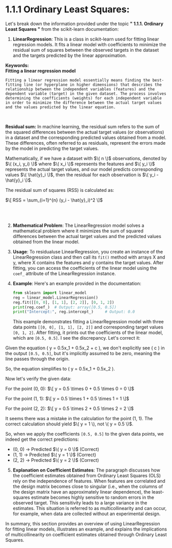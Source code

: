 
# 1.1.1 Ordinary Least Squares:

Let's break down the information provided under the topic **" 1.1.1. Ordinary Least Squares "** from the scikit-learn documentation:

1. **LinearRegression**: This is a class in scikit-learn used for fitting linear regression models. It fits a linear model with coefficients to minimize the residual sum of squares between the observed targets in the dataset and the targets predicted by the linear approximation.

**Keywords:** <br>
**Fitting a linear regression model** <br>

```text
Fitting a linear regression model essentially means finding the best-fitting line (or hyperplane in higher dimensions) that describes the relationship between the independent variables (features) and the dependent variable (target) in the given dataset. The process involves determining the coefficients (weights) for each independent variable in order to minimize the difference between the actual target values and the values predicted by the linear equation.
```
<br>

**Residual sum:**
In machine learning, the residual sum refers to the sum of the squared differences between the actual target values (or observations) in a dataset and the corresponding predicted values obtained from a model. These differences, often referred to as residuals, represent the errors made by the model in predicting the target values.

Mathematically, if we have a dataset with $\( n \)$ observations, denoted by $\( (x_i, y_i) \)$ where $\( x_i \)$ represents the features and $\( y_i \)$ represents the actual target values, and our model predicts corresponding values $\( \hat{y}_i \)$, then the residual for each observation is $\( y_i - \hat{y}_i \)$.

The residual sum of squares (RSS) is calculated as:

$\[ RSS = \sum_{i=1}^{n} (y_i - \hat{y}_i)^2 \]$

<br> <br>

2. **Mathematical Problem**: The LinearRegression model solves a mathematical problem where it minimizes the sum of squared differences between the actual target values and the predicted values obtained from the linear model.

3. **Usage**: To residualuse LinearRegression, you create an instance of the LinearRegression class and then call its `fit()` method with arrays X and y, where X contains the features and y contains the target values. After fitting, you can access the coefficients of the linear model using the `coef_` attribute of the LinearRegression instance.

4. **Example**: Here's an example provided in the documentation:
   ```python
   from sklearn import linear_model
   reg = linear_model.LinearRegression()
   reg.fit([[0, 0], [1, 1], [2, 2]], [0, 1, 2])
   print(reg.coef_)  # Output: array([0.5, 0.5])
   print("Intercept:", reg.intercept_)     # Output: 0.0
   ```
   This example demonstrates fitting a LinearRegression model with three data points `[[0, 0], [1, 1], [2, 2]]` and corresponding target values `[0, 1, 2]`. After fitting, it prints out the coefficients of the linear model, which are `[0.5, 0.5]`.
   I see the discrepancy. Let's correct it:

Given the equation \( y = 0.5x_1 + 0.5x_2 + c \), we don't explicitly see \( c \) in the output `[0.5, 0.5]`, but it's implicitly assumed to be zero, meaning the line passes through the origin.

So, the equation simplifies to \( y = 0.5x_1 + 0.5x_2 \).

Now let's verify the given data:

For the point (0, 0):
$\[ y = 0.5 \times 0 + 0.5 \times 0 = 0 \]$

For the point (1, 1):
$\[ y = 0.5 \times 1 + 0.5 \times 1 = 1 \]$

For the point (2, 2):
$\[ y = 0.5 \times 2 + 0.5 \times 2 = 2 \]$

It seems there was a mistake in the calculation for the point (1, 1). The correct calculation should yield $\( y = 1 \), not \( y = 0.5 \)$. 

So, when we apply the coefficients `[0.5, 0.5]` to the given data points, we indeed get the correct predictions:
- (0, 0) → Predicted $\( y = 0 \)$ (Correct)
- (1, 1) → Predicted $\( y = 1 \)$ (Correct)
- (2, 2) → Predicted $\( y = 2 \)$ (Correct)


5. **Explanation on Coefficient Estimates**: The paragraph discusses how the coefficient estimates obtained from Ordinary Least Squares (OLS) rely on the independence of features. When features are correlated and the design matrix becomes close to singular (i.e., when the columns of the design matrix have an approximately linear dependence), the least-squares estimate becomes highly sensitive to random errors in the observed target. This sensitivity leads to a large variance in the estimates. This situation is referred to as multicollinearity and can occur, for example, when data are collected without an experimental design.

In summary, this section provides an overview of using LinearRegression for fitting linear models, illustrates an example, and explains the implications of multicollinearity on coefficient estimates obtained through Ordinary Least Squares.
